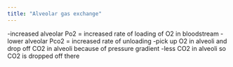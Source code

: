 ```yaml
---
title: "Alveolar gas exchange"
---
```

-increased alveolar Po2 = increased rate of loading of O2 in bloodstream
-lower alveolar Pco2 = increased rate of unloading
-pick up O2 in alveoli and drop off CO2 in alveoli because of pressure gradient
-less CO2 in alveoli so CO2 is dropped off there

